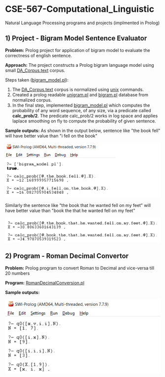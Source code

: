 # CSE-567-Computational_Linguistic
Natural Language Processing programs and projects (implmented in Prolog)
##
## 1) Project - Bigram Model Sentence Evaluator
**Problem:** Prolog project for application of bigram model to evaluate the correctness of english sentence.

**Approach:**
The project constructs a Prolog bigram language model using small [DA_Corpus.text](bigram-sentense-evaluator/DA_Corpus.txt) corpus.

Steps taken ([bigram_model.pl](bigram-sentense-evaluator/bigram_model.pl)):

1. The [DA_Corpus.text](bigram-sentense-evaluator/DA_Corpus.txt) corpus is normalized using [unix](bigram-sentense-evaluator/unix_commands.txt) commands.
2. Created a prolog readable [unigram.pl](bigram-sentense-evaluator/unigrams.pl) and [bigram.pl](bigram-sentense-evaluator/bigrams.pl) database from normalized corpus.
3. In the final step, implemented [bigram_model.pl](bigram-sentense-evaluator/bigram_model.pl) which computes the probability of any word sequence, of any size, via a predicate called **calc_prob/2**. The predicate calc_prob/2 works in log space and applies laplace smoothing on fly to compute the probability of given sentence.

**Sample outputs:** 
As shown in the output below, sentence like "the book fell" will have better value than "i fell on the book"

![output1](bigram-sentense-evaluator/output/output1.png)

Similarly the sentence like "the book that he wanted fell on my feet" will have better value than "book the that he wanted fell on my feet"

![output2](bigram-sentense-evaluator/output/output2.png)

##
## 2) Program - Roman Decimal Convertor
**Problem:** Prolog program to convert Roman to Decimal and vice-versa till 20 numbers

**Program:** [RomanDecimalConversion.pl](roman-decimal-convertor/RomanDecimalConversion.pl)

**Sample outputs:** 

![output](roman-decimal-convertor/output/output.png)


